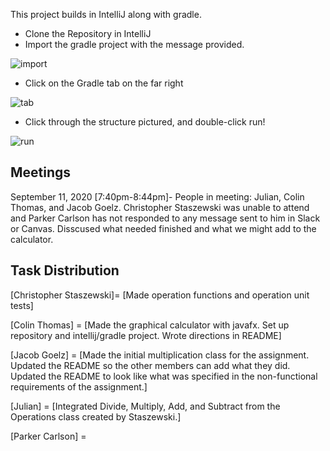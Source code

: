 This project builds in IntelliJ along with gradle. 
-  Clone the Repository in IntelliJ
-  Import the gradle project with the message provided.

![import](images/import.png)

- Click on the Gradle tab on the far right

![tab](images/arrow.png)
-  Click through the structure pictured, and double-click run!

![run](images/run.png)

## Meetings
September 11, 2020 [7:40pm-8:44pm]- People in meeting: Julian, Colin Thomas, and Jacob Goelz. Christopher Staszewski was unable to attend and Parker Carlson has not responded to any message sent to him in Slack or Canvas. Disscused what needed finished and what we might add to the calculator. 

## Task Distribution

[Christopher Staszewski]= [Made operation functions and operation unit tests]

[Colin Thomas] = [Made the graphical calculator with javafx. Set up repository and intellij/gradle project. Wrote directions in README]

[Jacob Goelz] = [Made the initial multiplication class for the assignment. Updated the README so the other members can add what they did. Updated the README to look like what was specified in the non-functional requirements of the assignment.]

[Julian] = [Integrated Divide, Multiply, Add, and Subtract from the Operations class created by Staszewski.]

[Parker Carlson] = 
